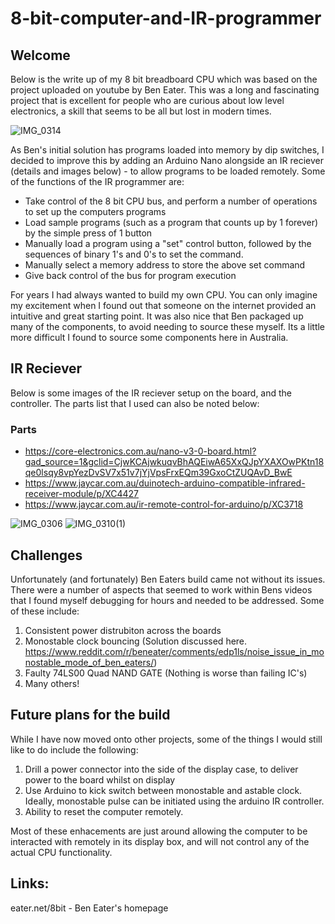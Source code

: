 # 8-bit-computer-and-IR-programmer

## Welcome 

Below is the write up of my 8 bit breadboard CPU which was based on the project uploaded on youtube by Ben Eater. This was a long and fascinating project that is excellent for people who are curious about low level electronics, a skill that seems to be all but lost in modern times. 

![IMG_0314](https://github.com/scassar/8-bit-computer-and-IR-programmer/assets/2356898/ff31e23e-440a-4988-9329-c44d9a18ab4b)

As Ben's initial solution has programs loaded into memory by dip switches, I decided to improve this by adding an Arduino Nano alongside an IR reciever (details and images below) - to allow programs to be loaded remotely. Some of the functions of the IR programmer are: 

- Take control of the 8 bit CPU bus, and perform a number of operations to set up the computers programs
- Load sample programs (such as a program that counts up by 1 forever) by the simple press of 1 button
- Manually load a program using a "set" control button, followed by the sequences of binary 1's and 0's to set the command.
- Manually select a memory address to store the above set command
- Give back control of the bus for program execution

For years I had always wanted to build my own CPU. You can only imagine my excitement when I found out that someone on the internet provided an intuitive and great starting point. It was also nice that Ben packaged up many of the components, to avoid needing to source these myself. Its a little more difficult I found to source some components here in Australia.

## IR Reciever 

Below is some images of the IR reciever setup on the board, and the controller. The parts list that I used can also be noted below:

### Parts
- https://core-electronics.com.au/nano-v3-0-board.html?gad_source=1&gclid=CjwKCAjwkuqvBhAQEiwA65XxQJpYXAXOwPKtn18qe0lsqy8vpYezDvSV7x51v7jYjVpsFrxEQm39GxoCtZUQAvD_BwE
- https://www.jaycar.com.au/duinotech-arduino-compatible-infrared-receiver-module/p/XC4427
- https://www.jaycar.com.au/ir-remote-control-for-arduino/p/XC3718

![IMG_0306](https://github.com/scassar/8-bit-computer-and-IR-programmer/assets/2356898/01ce9b51-98b1-435b-93e5-3f2553715e89)
![IMG_0310(1)](https://github.com/scassar/8-bit-computer-and-IR-programmer/assets/2356898/a3868ed0-3cfa-432f-9d02-99b176bf259e)


## Challenges

Unfortunately (and fortunately) Ben Eaters build came not without its issues. There were a number of aspects that seemed to work within Bens videos that I found myself debugging for hours and needed to be addressed. Some of these include: 

1) Consistent power distrubiton across the boards
2) Monostable clock bouncing (Solution discussed here. https://www.reddit.com/r/beneater/comments/edp1ls/noise_issue_in_monostable_mode_of_ben_eaters/)
3) Faulty 74LS00 Quad NAND GATE (Nothing is worse than failing IC's)
4) Many others!

## Future plans for the build

While I have now moved onto other projects, some of the things I would still like to do include the following: 

1) Drill a power connector into the side of the display case, to deliver power to the board whilst on display
2) Use Arduino to kick switch between monostable and astable clock. Ideally, monostable pulse can be initiated using the arduino IR controller.
3) Ability to reset the computer remotely.

Most of these enhacements are just around allowing the computer to be interacted with remotely in its display box, and will not control any of the actual CPU functionality.

## Links: 
eater.net/8bit - Ben Eater's homepage





